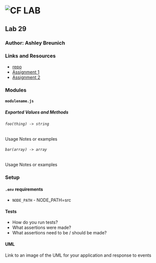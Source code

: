 ![CF](http://i.imgur.com/7v5ASc8.png) LAB
=================================================

## Lab 29

### Author: Ashley Breunich

### Links and Resources
* [repo](https://github.com/ashley-breunich/lab-29)
* [Assignment 1](https://codesandbox.io/s/6l7qro54mk://xyz.com)
* [Assignment 2](http://xyz.com)

### Modules
#### `modulename.js`
##### Exported Values and Methods

###### `foo(thing) -> string`
Usage Notes or examples

###### `bar(array) -> array`
Usage Notes or examples

### Setup
#### `.env` requirements
* `NODE_PATH` - NODE_PATH=src

#### Tests
* How do you run tests?
* What assertions were made?
* What assertions need to be / should be made?

#### UML
Link to an image of the UML for your application and response to events
